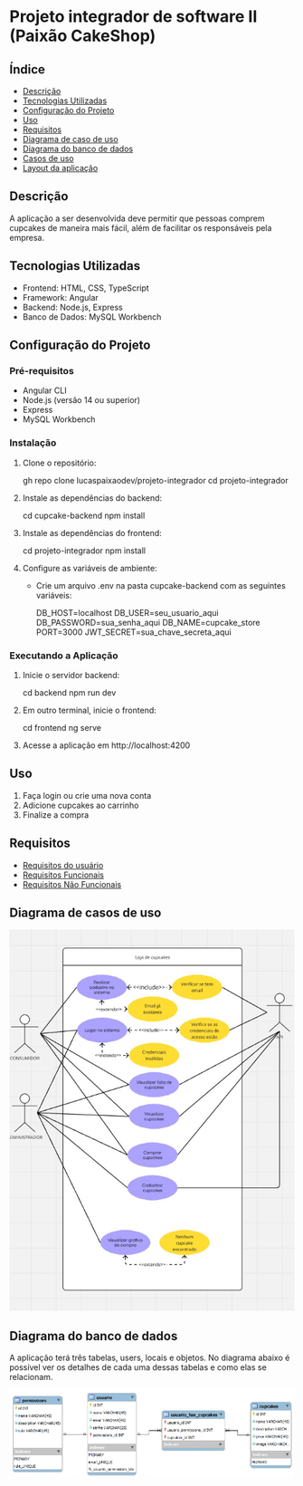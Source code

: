 # Projeto integrador de software II (Paixão CakeShop)

## Índice

- [Descrição](#descrição)
- [Tecnologias Utilizadas](#tecnologias-utilizadas)
- [Configuração do Projeto](#configuração-do-projeto)
- [Uso](#uso)
- [Requisitos](#requisitos)
- [Diagrama de caso de uso](#diagrama-de-casos-de-uso)
- [Diagrama do banco de dados](#diagrama-do-banco-de-dados)
- [Casos de uso](#casos-de-uso)
- [Layout da aplicação](#layout-da-aplicação)

## Descrição

A aplicação a ser desenvolvida deve permitir que pessoas comprem cupcakes de maneira mais fácil, além de facilitar os responsáveis pela empresa.

## Tecnologias Utilizadas

- Frontend: HTML, CSS, TypeScript
- Framework: Angular
- Backend: Node.js, Express
- Banco de Dados: MySQL Workbench

## Configuração do Projeto

### Pré-requisitos

- Angular CLI
- Node.js (versão 14 ou superior)
- Express
- MySQL Workbench

### Instalação

1. Clone o repositório:
   
   gh repo clone lucaspaixaodev/projeto-integrador
   cd projeto-integrador
   

2. Instale as dependências do backend:
   
   cd cupcake-backend
   npm install
   

3. Instale as dependências do frontend:
   
   cd projeto-integrador
   npm install
   

4. Configure as variáveis de ambiente:
   - Crie um arquivo .env na pasta cupcake-backend com as seguintes variáveis:
     
     DB_HOST=localhost
     DB_USER=seu_usuario_aqui
     DB_PASSWORD=sua_senha_aqui
     DB_NAME=cupcake_store
     PORT=3000
     JWT_SECRET=sua_chave_secreta_aqui
     

### Executando a Aplicação

1. Inicie o servidor backend:
   
   cd backend
   npm run dev
   

2. Em outro terminal, inicie o frontend:
   
   cd frontend
   ng serve
   

3. Acesse a aplicação em http://localhost:4200

## Uso

1. Faça login ou crie uma nova conta
2. Adicione cupcakes ao carrinho
3. Finalize a compra

## Requisitos

- [Requisitos do usuário](./documentacao/requisitos/requisitos-usuario.md)
- [Requisitos Funcionais](./documentacao/requisitos/requisitos-funcionais.md)
- [Requisitos Não Funcionais](./documentacao/requisitos/requisitos-nao-funcionais.md)

## Diagrama de casos de uso

![Diagrama de casos de uso da aplicação Sweet Cake Store](./documentacao/diagramas/diagrama_caso_de_uso.png)

## Diagrama do banco de dados

A aplicação terá três tabelas, users, locais e objetos. No diagrama abaixo é possível ver os detalhes de cada uma dessas tabelas e como elas se relacionam.

![Diagrama do banco de dados da aplicação Sweet Cake Store](./documentacao/diagramas/entidade_relacionamentos.png)

<!-- ## Layout da aplicação

Abaixo estão os links para acessar os [wireframes](https://wireframe.cc/) e [mockups](https://www.figma.com/) da aplicação.

- [Wireframes](https://)
- [Mockups](https://www.figma.com) -->